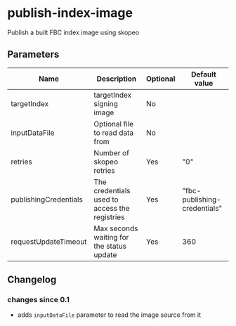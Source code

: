 # publish-index-image

Publish a built FBC index image using skopeo

## Parameters

| Name | Description | Optional | Default value |
|------|-------------|----------|---------------|
| targetIndex | targetIndex signing image | No | |
| inputDataFile | Optional file to read data from | No | |
| retries | Number of skopeo retries | Yes | "0" |
| publishingCredentials | The credentials used to access the registries | Yes | "fbc-publishing-credentials" |
| requestUpdateTimeout | Max seconds waiting for the status update | Yes | 360 |

## Changelog

### changes since 0.1
- adds `inputDataFile` parameter to read the image source from it
